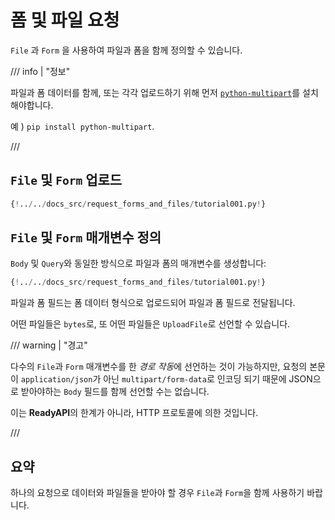 # 폼 및 파일 요청

`File` 과 `Form` 을 사용하여 파일과 폼을 함께 정의할 수 있습니다.

/// info | "정보"

파일과 폼 데이터를 함께, 또는 각각 업로드하기 위해 먼저 <a href="https://github.com/Kludex/python-multipart" class="external-link" target="_blank">`python-multipart`</a>를 설치해야합니다.

예 ) `pip install python-multipart`.

///

## `File` 및 `Form` 업로드

```Python hl_lines="1"
{!../../docs_src/request_forms_and_files/tutorial001.py!}
```

## `File` 및 `Form` 매개변수 정의

`Body` 및 `Query`와 동일한 방식으로 파일과 폼의 매개변수를 생성합니다:

```Python hl_lines="8"
{!../../docs_src/request_forms_and_files/tutorial001.py!}
```

파일과 폼 필드는 폼 데이터 형식으로 업로드되어 파일과 폼 필드로 전달됩니다.

어떤 파일들은 `bytes`로, 또 어떤 파일들은 `UploadFile`로 선언할 수 있습니다.

/// warning | "경고"

다수의 `File`과 `Form` 매개변수를 한 *경로 작동*에 선언하는 것이 가능하지만, 요청의 본문이 `application/json`가 아닌 `multipart/form-data`로 인코딩 되기 때문에 JSON으로 받아야하는 `Body` 필드를 함께 선언할 수는 없습니다.

이는 **ReadyAPI**의 한계가 아니라, HTTP 프로토콜에 의한 것입니다.

///

## 요약

하나의 요청으로 데이터와 파일들을 받아야 할 경우 `File`과 `Form`을 함께 사용하기 바랍니다.
